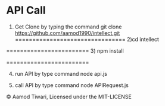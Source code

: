 API Call
=================
1) Get Clone by typing the command
git clone https://github.com/aamod1990/intellect.git
================================
2)cd intellect

========================
3) npm install

========================

4) run API by type command
node api.js

5) call API by type command
node APIRequest.js

&copy; Aamod Tiwari, Licensed under the MIT-LICENSE


